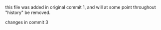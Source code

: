 this file was added in original commit 1, and will at some point throughout "history" be removed.

changes in commit 3